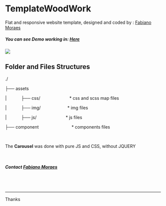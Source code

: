 # TemplateWoodWork
Flat and responsive website template, designed and coded by : <a href="https://www.fabianomoraes.net">Fabiano Moraes</a>


<h5>You can see Demo working in: <a href="https://www.fabianomoraes.net/template/woodwork/" target="_blank">Here</a></h5>
<img src="https://www.fabianomoraes.net/template/woodwork/perpective01.png">

<h2>Folder and Files Structures</h2>


<p>./</p>
<p>├── assets</p>
<p>|&nbsp;&nbsp;&nbsp;&nbsp;&nbsp;&nbsp;&nbsp;&nbsp;&nbsp;&nbsp;&nbsp;&nbsp;├── css/&nbsp;&nbsp;&nbsp;&nbsp;&nbsp;&nbsp;&nbsp;&nbsp;&nbsp;&nbsp;&nbsp;&nbsp;&nbsp;&nbsp;&nbsp;&nbsp;&nbsp;&nbsp;&nbsp;&nbsp;&nbsp;&nbsp;&nbsp;&nbsp;* css and scss map files</p>
<p>|&nbsp;&nbsp;&nbsp;&nbsp;&nbsp;&nbsp;&nbsp;&nbsp;&nbsp;&nbsp;&nbsp;&nbsp;├── img/&nbsp;&nbsp;&nbsp;&nbsp;&nbsp;&nbsp;&nbsp;&nbsp;&nbsp;&nbsp;&nbsp;&nbsp;&nbsp;&nbsp;&nbsp;&nbsp;&nbsp;&nbsp;&nbsp;&nbsp;&nbsp;&nbsp;* img files</p>
<p>|&nbsp;&nbsp;&nbsp;&nbsp;&nbsp;&nbsp;&nbsp;&nbsp;&nbsp;&nbsp;&nbsp;&nbsp;├── js/&nbsp;&nbsp;&nbsp;&nbsp;&nbsp;&nbsp;&nbsp;&nbsp;&nbsp;&nbsp;&nbsp;&nbsp;&nbsp;&nbsp;&nbsp;&nbsp;&nbsp;&nbsp;&nbsp;&nbsp;&nbsp;&nbsp;&nbsp;&nbsp;* js files</p>
<p>├── component&nbsp;&nbsp;&nbsp;&nbsp;&nbsp;&nbsp;&nbsp;&nbsp;&nbsp;&nbsp;&nbsp;&nbsp;&nbsp;&nbsp;&nbsp;&nbsp;&nbsp;&nbsp;&nbsp;&nbsp;&nbsp;&nbsp;&nbsp;&nbsp;&nbsp;&nbsp;&nbsp;* components files</p>


<br />
<p>The <strong>Carousel</strong> was done with pure JS and CSS,  without JQUERY </p>

<br />

<h5>Contact <a href="https://www.fabianomoraes.net">Fabiano Moraes</a></h5>
<br />
<br />
<hr />
Thanks







